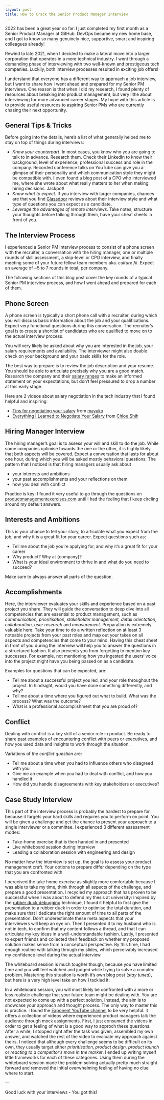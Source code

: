 ```yaml
---
layout: post
title: How to Crack the Senior Product Manager Interview
---
```


2022 has been a great year so far: I just completed my first month as a Senior Product Manager at GitHub. DevOps became my new home base, and I got to know so many genuinely nice, supportive, smart and inspiring colleagues already!

Rewind to late 2021, when I decided to make a lateral move into a larger corporation that operates in a more technical industry. I went through a demanding phase of interviewing with two well-known and prestigeous tech companies. Luckily, both interview processes resulted in exciting job offers!

I understand that everyone has a different way to approach a job interview, but I want to share how I went ahead and prepared for my Senior PM interviews. One reason is that when I did my research, I found plenty of resources about breaking into product management, but very little about interviewing for more advanced career stages. My hope with this article is to provide useful resources to aspiring Senior PMs who are currently chasing their next opportunity.

## General Tips & Tricks

Before going into the details, here’s a list of what generally helped me to stay on top of things during interviews:

- _Know your counterpart_. In most cases, you know who you are going to talk to in advance. Research them. Check their LinkedIn to know their background, level of experience, professional success and role in the company. Recorded conference talks on YouTube can give you a glimpse of their personality and which communication style they might be compatible with. I even found a blog post of a CPO who interviewed me, where she wrote about what really matters to her when making hiring decisions. Jackpot!
- _Know what to expect_. If you interview with larger companies, chances are that you find [Glassdoor](https://www.glassdoor.com/) reviews about their interview style and what type of questions you can expect as a candidate.
- _Leverage the advantages of remote interviews_. Take notes, structure your thoughts before talking through them, have your cheat sheets in front of you.

## The Interview Process

I experienced a Senior PM interview process to consist of a phone screen with the recruiter, a conversation with the hiring manager, one or multiple rounds of skill assessment, a skip-level or CPO interview, and finally meeting some of your future fellow team members aka. _culture fit_. Expect an average of ~5 to 7 rounds in total, per company.

The following sections of this blog post cover the key rounds of a typical Senior PM interview process, and how I went ahead and prepared for each of them.

## Phone Screen

A phone screen is typically a short phone call with a recruiter, during which you will discuss basic information about the job and your qualifications. Expect very functional questions during this conversation. The recruiter’s goal is to create a shortlist of candidates who are qualified to move on to the actual interview process.

You will very likely be asked about why you are interested in the job, your salary requirements and availability. The interviewer might also double check on your background and your basic skills for the role.

The best way to prepare is to review the job description and your resume. You should be able to articulate precisely why you are a good match. Research the company and their [salary ranges](https://www.levels.fyi/?compare=Amazon%2CMicrosoft%2CFacebook&track=Software+Engineer) to make an informed statement on your expectations, but don‘t feel pressured to drop a number at this early stage.

Here are 2 videos about salary negotiation in the tech industry that I found helpful and inspiring:

- [Tips for negotiating your salary](https://www.youtube.com/watch?v=u9BoG1n1948) from [mayuko](https://www.youtube.com/@hellomayuko)
- [Everything I Learned to Negotiate Your Salary](https://www.youtube.com/watch?v=sJ5Shzq68Ac) from [Chloe Shih](https://www.youtube.com/@chloeshih)

## Hiring Manager Interview

The hiring manager’s goal is to assess your will and skill to do the job. While some companies optimise towards the one or the other, it is highly likely that both aspects will be covered. Expect a conversation that lasts for about one hour, during which you will be asked mostly behavioral questions. The pattern that I noticed is that hiring managers usually ask about

- your interests and ambitions
- your past accomplishments and your reflections on them
- how you deal with conflict

Practice is key: I found it very useful to go through the questions on [productmanagementexercises.com](https://www.productmanagementexercises.com/interview-questions/behavioral) until I had the feeling that I keep circling around my default answers.

## Interests and Ambitions

This is your chance to tell your story, to articulate what you expect from the job, and why it is a great fit for your career. Expect questions such as:

- Tell me about the job you’re applying for, and why it’s a great fit for your career
- Why product? Why at {company}?
- What is your ideal environment to thrive in and what do you need to succeed?

Make sure to always answer all parts of the question.

## Accomplishments

Here, the interviewer evaluates your skills and experience based on a past project you share. They will guide the conversation to deep dive into all competencies that are essential to product management, such as _communication, prioritisation, stakeholder management, detail orientation, collaboration, user research_ and _measurement_. Preparation is extremely valuable here. Take your time to do a written reflection on at least 3 noteable projects from your past roles and map out your takes on all aspects and competencies that come to your mind. Having this cheat sheet in front of you during the interview will help you to answer the questions in a structured fashion. It also prevents you from forgetting to mention key successes. For example, not mentioning how you ingested the users‘ voice into the project might have you being passed on as a candidate.

Examples for questions that can be expected, are:

- Tell me about a successful project you led, and your role throughout the project. In hindsight, would you have done something differently, and why?
- Tell me about a time where you figured out what to build. What was the process? What was the outcome?
- What is a professional accomplishment that you are proud of?

## Conflict

Dealing with conflict is a key skill of a senior role in product. Be ready to share past examples of encountering conflict with peers or executives, and how you used data and insights to work through the situation.

Variations of _the conflict question_ are:

- Tell me about a time when you had to influence others who disagreed with you
- Give me an example when you had to deal with conflict, and how you handled it
- How did you handle disagreements with key stakeholders or executives?

## Case Study Interview

This part of the interview process is probably the hardest to prepare for, because it targets your hard skills and requires you to perform on point. You will be given a challenge and get the chance to present your approach to a single interviewer or a committee. I experienced 3 different assessment modes:

- Take-home exercise that is then handed in and presented
- Live whiteboard session during interview
- Leading a collaboration session with engineering and design

No matter how the interview is set up, the goal is to assess your product management craft. Your options to prepare differ depending on the type that you are confronted with.

I perceived the take home exercise as slightly more comfortable because I was able to take my time, think through all aspects of the challenge, and prepare a good presentation. I recycled my approach that has proven to be successful when I was about to defend my thesis at university: Inspired by the [rubber duck debugging](https://en.wikipedia.org/wiki/Rubber_duck_debugging) technique, I found it helpful to first give the presentation to a rubber duck in order to optimise the total duration, and make sure that I dedicate the right amount of time to all parts of the presentation. Don’t underestimate these meta aspects that your interviewers will keep an eye on. Then I presented it to my husband who is not in tech, to confirm that my content follows a thread, and that I can articulate my key ideas in a well-understandable fashion. Lastly, I presented to expert friends and collected their feedback on whether my proposed solution makes sense from a conceptual perspective. By this time, I had enough routine with talking through my slides, which perceivably increased my confidence level during the actual interview.

The whiteboard session is much tougher though, because you have limited time and you will feel watched and judged while trying to solve a complex problem. Mastering this situation is worth it’s own blog post (_stay tuned_), but here is a very high level take on how I tackled it:

In a whiteboard session, you will most likely be confronted with a more or less realistic challenge that your future team might be dealing with. You are not expected to come up with a perfect solution. Instead, the aim is to showcase your approach and thought process. The only way to master this is practice. I found the [Exponent YouTube channel](https://www.youtube.com/c/ExponentTV/videos) to be very helpful. It offers a collection of videos where experienced product managers talk the audience through mock assignments. First, I just consumed the videos in order to get a feeling of what is a good way to approch these questions. After a while, I stopped right after the task was given, assembled my own answer, and watched the rest of the video to evaluate my approach against theirs. I noticed that although every challenge seems to be difficult on its own, they usually target either _prioritisation, product design, product launch_ or _reacting to a competitor‘s move in the market_. I ended up writing myself little frameworks for each of these categories. Using them during the whiteboard session made the problem solving actually pretty much straight forward and removed the initial overwhelming feeling of having no clue where to start.

—

Good luck with your interviews - You got this!